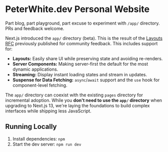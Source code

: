 # PeterWhite.dev Personal Website

Part blog, part playground, part excuse to experiment with `/app/` directory. PRs and feedback welcome.

Next.js introduced the `app/` directory (beta). This is the result of the [Layouts RFC](https://nextjs.org/blog/layouts-rfc) previously published for community feedback. This includes support for:

- **Layouts:** Easily share UI while preserving state and avoiding re-renders.
- **Server Components:** Making server-first the default for the most dynamic applications.
- **Streaming:** Display instant loading states and stream in updates.
- **Suspense for Data Fetching:** `async`/`await` support and the `use` hook for component-level fetching.

The `app/` directory can coexist with the existing `pages` directory for incremental adoption. While you **don't need to use the `app/` directory** when upgrading to Next.js 13, we're laying the foundations to build complex interfaces while shipping less JavaScript.

## Running Locally

1. Install dependencies: `npm`
1. Start the dev server: `npm run dev`
